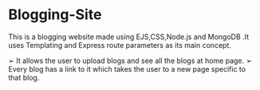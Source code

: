 # Blogging-Site

This is a blogging website made using EJS,CSS,Node.js and MongoDB .It uses Templating
and Express route parameters as its main concept.

➢ It allows the user to upload blogs and see all the blogs at home page.
➢ Every blog has a link to it which takes the user to a new page specific to
that blog.
